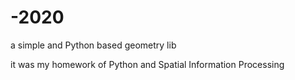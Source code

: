 # -2020
a simple and Python based geometry lib

it was my homework of Python and Spatial Information Processing
